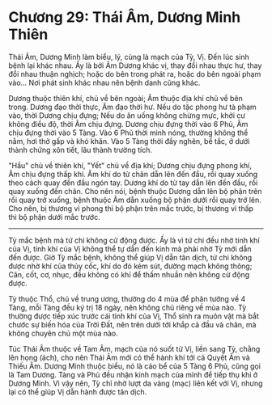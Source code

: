 # Chương 29: Thái Âm, Dương Minh Thiên

Thái Âm, Dương Minh làm biểu, lý, cùng là mạch của Tỳ, Vị. Đến lúc sinh bệnh lại
khác nhau. Ấy là bởi Âm Dương khác vị, thay đổi nhau thực hư, thay đổi nhau thuận
nghịch; hoặc do bên trong phát ra, hoặc do bên ngoài phạm vào... Nơi phát sinh
khác nhau nên bệnh danh cũng khác.

Dương thuộc thiên khí, chủ về bên ngoài; Âm thuộc địa khí chủ về bên trong. Dương
đạo thời thực, Âm đạo thời hư. Nếu do tặc phong hư tà phạm vào, thời Dương chịu
đựng; Nếu do ăn uống không chừng mực, khởi cư không điều độ, thời Âm chịu đựng.
Dương chịu đựng thời vào 6 Phủ, Âm chịu đựng thời vào 5 Tàng. Vào 6 Phủ thời mình
nóng, thường không thể nằm, hơi thở gấp và khó khăn. Vào 5 Tàng thời đầy nghẽn,
bế tắc, ở dưới thành chứng xôn tiết, lâu thành trường tích.

"Hầu" chủ về thiên khí, "Yết" chủ về địa khí; Dương chịu đựng phong khí, Âm chịu
đựng thấp khí. Âm khí do từ chân dẫn lên đến đầu, rồi quay xuống theo cách quay
đến đầu ngón tay. Dương khí do từ tay dẫn lên đến đầu, rồi quay xuống đến chân.
Cho nên nói, bệnh thuộc Dương dẫn lên bộ phận trên rồi quay trở xuống, bệnh thuộc
Âm dẫn xuống bộ phận dưới rồi quay trở lên. Cho nên, bị thương vì phong thì bộ
phận trên mắc trước, bị thương vì thấp thì bộ phận dưới mắc trước.

***

Tỳ mắc bệnh mà tứ chi không cử động được. Ấy là vì tứ chi đều nhờ tinh khí của
Vị, tinh khí của Vị không thể tự dẫn đến kinh mà phải nhờ Tỳ mới dẫn đến được.
Giờ Tỳ mắc bệnh, không thể giúp Vị dẫn tân dịch, tứ chi không được nhờ khí của
thủy cốc, khí do đó kém sút, đường mạch không thông; Cân, cốt, cơ, nhục, đều
không có khí để thấm nhuần nên không cử động được.

Tỳ thuộc Thổ, chủ về trung ương, thường do 4 mùa để phân tưởng về 4 Tàng, mỗi
Tàng đều ký trị 18 ngày, nên không chủ riêng về mùa nào. Tỳ thường được tiếp xúc
trước cái tinh khí của Vị, Thổ sinh ra muôn vật mà bắt chước sự biến hóa của Trời
Đất, nên trên dưới tới khắp cả đầu và chân, mà không chuyên chủ một mùa nào.

Túc Thái Âm thuộc về Tam Âm, mạch của nó suốt từ Vị, liền sang Tỳ, chằng lên họng
(ách), cho nên Thái Âm mới có thể hành khí tới cả Quyết Âm và Thiếu Âm. Dương
Minh thuộc biểu, nó là cáo bể của 5 Tàng 6 Phủ, cũng gọi là Tam Dương. Tàng và
Phủ đều nhận kinh mạch của mình để tiếp thụ khi ở Dương Minh. Vì vậy nên, Tỳ chỉ
nhờ lượt da vàng (mạc) liên kết với Vị, nhưng lại có thể giúp Vị dẫn hành được
tân dịch. 
